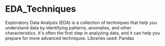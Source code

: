 # EDA_Techniques
Exploratory Data Analysis (EDA) is a collection of techniques that help you understand data by identifying patterns, anomalies, and other characteristics. It's often the first step in analyzing data, and it can help you prepare for more advanced techniques. 
Libraries used:
Pandas
